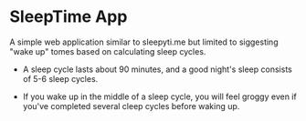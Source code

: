# SleepTime App
A simple web application similar to sleepyti.me but limited to siggesting "wake up" tomes based on calculating sleep cycles.

- A sleep cycle lasts about 90 minutes, and a good night's sleep consists of 5-6 sleep cycles. 

- If you wake up in the middle of a sleep cycle, you will feel groggy even if you've completed several cleep cycles before waking up.
